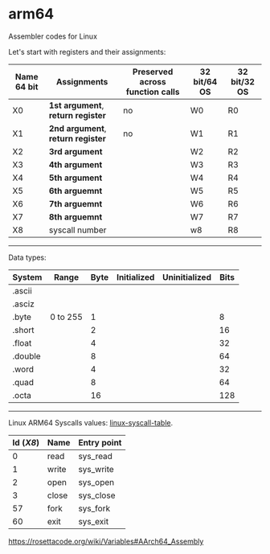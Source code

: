 # arm64
Assembler codes for Linux

Let's start with registers and their assignments:

Name 64 bit | Assignments                           | Preserved across function calls | 32 bit/64 OS | 32 bit/32 OS |
------------|---------------------------------------|---------------------------------|--------------|--------------|
X0          | **1st argument**, **return register** |  no                             | W0           | R0           |
X1          | **2nd argument**, **return register** |  no                             | W1           | R1           | 
X2          | **3rd argument**                      |                                 | W2           | R2           |
X3          | **4th argument**                      |                                 | W3           | R3           |
X4          | **5th argument**                      |                                 | W4           | R4           |
X5          | **6th arguemnt**                      |                                 | W5           | R5           |
X6          | **7th arguemnt**                      |                                 | W6           | R6           |
X7          | **8th arguemnt**                      |                                 | W7           | R7           |
X8          | syscall number                        |                                 | w8           | R8           |
---------------------------------------------------------------------------------------------------------------------

Data types:

System       | Range                           | Byte | Initialized | Uninitialized | Bits |
-------------|---------------------------------|------|-------------|---------------|------|
.ascii       |                                 |      |             |               |      |
.asciz       |                                 |      |             |               |      |
.byte        | 0 to 255                        |  1   |             |               |  8   |
.short       |                                 |  2   |             |               |  16  |
.float       |                                 |  4   |             |               |  32  | 
.double      |                                 |  8   |             |               |  64  |
.word        |                                 |  4   |             |               |  32  |
.quad        |                                 |  8   |             |               |  64  |
.octa        |                                 |  16  |             |               |  128 |
-----------------------------------------------------------------------------------------------------------------------------------

Linux ARM64 Syscalls values: [linux-syscall-table](https://chromium.googlesource.com/chromiumos/docs/+/master/constants/syscalls.md#arm64-64_bit).

Id (*X8*)  | Name   | Entry point |
------------|--------|-------------|
0           | read   | sys_read    |
1           | write  | sys_write   |
2           | open   | sys_open    |
3           | close  | sys_close   |
57          | fork   | sys_fork    |
60          | exit   | sys_exit    |



https://rosettacode.org/wiki/Variables#AArch64_Assembly
